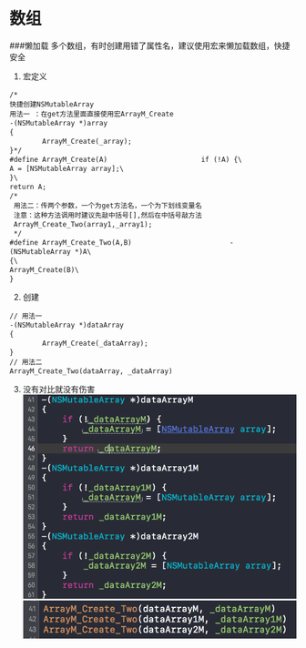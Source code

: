 # 数组
###懒加载
    多个数组，有时创建用错了属性名，建议使用宏来懒加载数组，快捷安全
    
1. 宏定义
```objc
/* 
快捷创建NSMutableArray
用法一 ：在get方法里面直接使用宏ArrayM_Create
-(NSMutableArray *)array
{ 
        ArrayM_Create(_array);
}*/
#define ArrayM_Create(A)                       if (!A) {\
A = [NSMutableArray array];\
}\
return A;
/*
 用法二：传两个参数，一个为get方法名，一个为下划线变量名
 注意：这种方法调用时建议先敲中括号[],然后在中括号敲方法
 ArrayM_Create_Two(array1,_array1);
 */
#define ArrayM_Create_Two(A,B)                        - (NSMutableArray *)A\
{\
ArrayM_Create(B)\
}
```
2. 创建
```objc
// 用法一
-(NSMutableArray *)dataArray
{
        ArrayM_Create(_dataArray);
}
// 用法二
ArrayM_Create_Two(dataArray, _dataArray)
```
3. 没有对比就没有伤害
 ![](数组创建（老）.png)
 ![](数组创建（宏）.png)
 
###